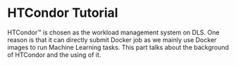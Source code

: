 # HTCondor Tutorial

HTCondor™ is chosen as the workload management system on DLS. One reason is that it can directly submit Docker job as we mainly use Docker images to run Machine Learning tasks. This part talks about the background of HTCondor and the using of it.


